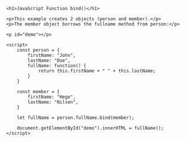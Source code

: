 
<html>

<body>

    <h1>JavaScript Function bind()</h1>

    <p>This example creates 2 objects (person and member).</p>
    <p>The member object borrows the fullname method from person:</p>

    <p id="demo"></p>

    <script>
        const person = {
            firstName: "John",
            lastName: "Doe",
            fullName: function() {
                return this.firstName + " " + this.lastName;
            }
        }

        const member = {
            firstName: "Hege",
            lastName: "Nilsen",
        }

        let fullName = person.fullName.bind(member);

        document.getElementById("demo").innerHTML = fullName();
    </script>

</body>

</html>
